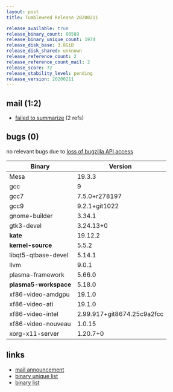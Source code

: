 ```yaml
---
layout: post
title: Tumbleweed Release 20200211

release_available: true
release_binary_count: 60589
release_binary_unique_count: 1974
release_disk_base: 3.8GiB
release_disk_shared: unknown
release_reference_count: 2
release_reference_count_mail: 2
release_score: 72
release_stability_level: pending
release_version: 20200211
---
```


## mail (1:2)

- [failed to summarize](https://lists.opensuse.org/opensuse-factory/2020-02/msg00306.html) (2 refs)

## bugs (0)

<!--more-->

no relevant bugs due to [loss of bugzilla API access](https://bugzilla.opensuse.org/show_bug.cgi?id=1157722)

Binary | Version
--- | ---
Mesa | 19.3.3
gcc | 9
gcc7 | 7.5.0+r278197
gcc9 | 9.2.1+git1022
gnome-builder | 3.34.1
gtk3-devel | 3.24.13+0
**kate** | 19.12.2
**kernel-source** | 5.5.2
libqt5-qtbase-devel | 5.14.1
llvm | 9.0.1
plasma-framework | 5.66.0
**plasma5-workspace** | 5.18.0
xf86-video-amdgpu | 19.1.0
xf86-video-ati | 19.1.0
xf86-video-intel | 2.99.917+git8674.25c9a2fcc
xf86-video-nouveau | 1.0.15
xorg-x11-server | 1.20.7+0

## links

- [mail announcement](https://lists.opensuse.org/opensuse-factory/2020-02/msg00301.html)
- [binary unique list](http://download.opensuse.org/history/20200211/rpm.unique.list)
- [binary list](http://download.opensuse.org/history/20200211/rpm.list)
